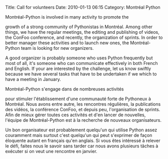 Title: Call for volunteers
Date: 2010-01-13 06:15
Category: Montréal Python

<!--:en-->Montréal-Python is involved in many activity to promote the
growth of a strong community of Pythonistas in Montréal. Among other
things, we have the regular meetings, the editing and publishing of
videos, the ConFoo conference, and recently, the organization of
sprints. In order to better manager these activities and to launch new
ones, the Montréal-Python team is looking for new organizers.

A good organizer is probably someone who uses Python frequently but most
of all, it's someone who can communicate effectively in both French and
English. If your are interested by the challenge, let us know swiftly
because we have several tasks that have to be undertaken if we which to
have a meeting in January.

<!--:--><!--:fr-->Montréal-Python s'engage dans de nombreuses activités
pour stimuler l'établissement d'une communauté forte de Pythoneux à
Montréal. Nous avons entre autre, les rencontres régulières, la
publications des vidéos, la conférence ConFoo, et depuis peu,
l'organisation de sprints. Afin de mieux gérer toutes ces activités et
d'en lancer de nouvelles, l'équipe de Montréal-Python est à la recherche
de nouveaux organisateurs.

Un bon organisateur est probablement quelqu'un qui utilise Python assez
couramment mais surtout c'est quelqu'un qui peut s'exprimer de façon
éloquente autant en français qu'en anglais. Si vous êtes intéressé à
relever le défi, faites nous le savoir sans tarder car nous avons
plusieurs tâches à exécuter si on veut une rencontre en janvier.

<!--:-->
